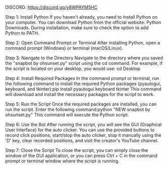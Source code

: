 DISCORD: https://discord.gg/y8WPAYM5HC

Step 1: Install Python
If you haven't already, you need to install Python on your computer. You can download Python from the official website: Python Downloads. During installation, make sure to check the option to add Python to PATH.

Step 2: Open Command Prompt or Terminal
After installing Python, open a command prompt (Windows) or terminal (macOS/Linux).

Step 3: Navigate to the Directory
Navigate to the directory where you saved the "snapbot by ohsunset.py" script using the cd command. For example, if the script is located on your desktop, you would use: cd Desktop

Step 4: Install Required Packages
In the command prompt or terminal, run the following command to install the required Python packages (pyautogui, keyboard, and tkinter):pip install pyautogui keyboard tkinter
This command will download and install the necessary packages for the script to work.

Step 5: Run the Script
Once the required packages are installed, you can run the script. Enter the following command:python "NEW snapbot by ohsunset.py"
This command will execute the Python script.

Step 6: Use the Bot
After running the script, you will see the GUI (Graphical User Interface) for the auto clicker. You can use the provided buttons to record click positions, start/stop the auto clicker, stop it manually using the 'D' key, clear recorded positions, and visit the creator's YouTube channel.

Step 7: Close the Script
To close the script, you can simply close the window of the GUI application, or you can press Ctrl + C in the command prompt or terminal window where the script is running.

